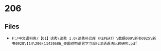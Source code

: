 # 206

## Files

- `F:/中文语料库/【01】读秀\读秀 1.0\读秀补充库（REPEAT）\数据009\新书0925\新书0920\114\206\11420686_美国结构语言学与现代汉语语法比较研究.pdf`

